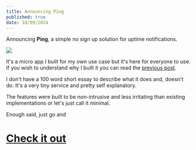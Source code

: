 ```yaml
---
title: Announcing Ping 
published: true 
date: 18/09/2024
---
```


Announcing **Ping**, a simple no sign up solution for uptime notifications.

[![](/assets/ping-beta-visual.jpeg)](https://ping.barelyhuman.dev)

It's a micro app I built for my own use case but it's here for everyone to use. If you wish to understand why I built it you can read the [previous post](/writing/20240908-managing-uptime).

I don't have a 100 word short essay to describe what it does and, doesn't do. It's a very tiny service and pretty self explanatory. 

The features were built to be non-intrusive and less irritating than existing implementations or let's just call it minimal.

Enough said, just go and 

# [Check it out](http://ping.barelyhuman.dev) 



